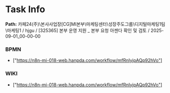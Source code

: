 # Task Info

**Path:** 카페24(주)\본사사업장\[CG]MI본부\마케팅센터\성장주도그룹\디지털마케팅1팀\마케팅1 / hjgu / [325365] 본부 운영 지원 _ 본부 요청 아젠다 확인 및 검토 / 2025-09-01_00-00-00

### BPMN
- ["https://n8n-mi-018-web.hanpda.com/workflow/mfRnIyjpAQp92hVo"]

### WIKI
- ["https://n8n-mi-018-web.hanpda.com/workflow/mfRnIyjpAQp92hVo"]

